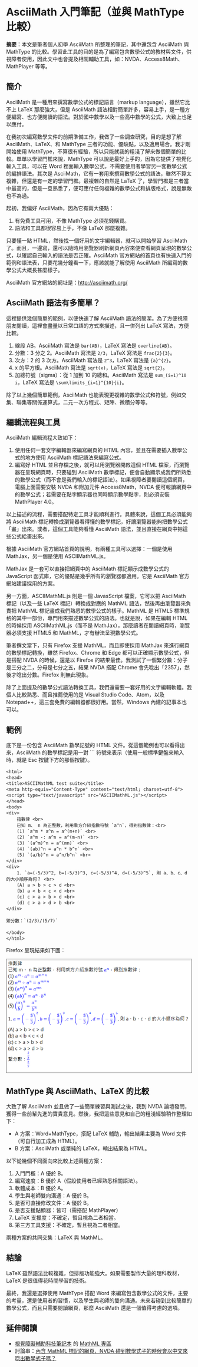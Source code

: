 # AsciiMath 入門筆記（並與 MathType 比較）

**摘要**：本文是筆者個人初學 AsciiMath 所整理的筆記，其中還包含 AsciiMath 與 MathType 的比較。學習此工具的目的是為了編寫包含數學公式的教材與文件，供視障者使用，因此文中也會提及相關輔助工具，如：NVDA、Access8Math、MathPlayer 等等。

## 簡介

AsciiMath 是一種用來撰寫數學公式的標記語言（markup language），雖然它比不上 LaTeX 那麼強大，但是 AsciiMath 語法相對簡單許多，容易上手，是一種方便編寫、也方便閱讀的語法。對於國中數學以及一些高中數學的公式，大致上也足以應付。

在我初次編寫數學文件的前期準備工作，我做了一些調查研究，目的是想了解 AsciiMath、LaTeX、和 MathType 三者的功能、優缺點，以及適用場合。我才剛開始使用 MathType，不算很有經驗，所以只能就我的粗淺了解來做個簡單的比較。單單以學習門檻來說，MathType 可以說是最好上手的，因為它提供了視覺化輸入工具，可以在 Word 裡面輸入數學公式，不需要使用者學習另一套數學公式的編排語法。其次是 AsciiMath，它有一套用來撰寫數學公式的語法，雖然不算太複雜，但還是有一定的學習門檻。最複雜的自然是 LaTeX 了，學習門檻是三者當中最高的，但是一旦熟悉了，便可應付任何複雜的數學公式和排版格式，說是無敵也不為過。

起初，我偏好 AsciiMath，因為它有兩大優點：

1. 有免費工具可用，不像 MathType 必須花錢購買。
2. 語法和工具都很容易上手，不像 LaTeX 那麼複雜。

只要懂一點 HTML，然後找一個好用的文字編輯器，就可以開始學習 AsciiMath 了。而且，一邊寫，還可以隨時用瀏覽器刷新網頁內容來便查看網頁呈現的數學公式，以確認自己輸入的語法是否正確。AsciiMath 官方網站的首頁也有快速入門的範例和語法表，只要花幾分鐘看一下，應該就能了解使用 AsciiMath 所編寫的數學公式大概長甚麼樣子。

AsciiMath 官方網站的網址是：http://asciimath.org/

## AsciiMath 語法有多簡單？

這裡提供幾個簡單的範例，以便快速了解 AsciiMath 語法的簡潔。為了方便視障朋友閱讀，這裡會盡量以日常口語的方式來描述，且一併列出 LaTeX 寫法，方便比較。

1. 線段 AB。AsciiMath 寫法是 `bar(AB)`，LaTeX 寫法是 `overline{AB}`。
2. 分數：3 分之 2。AsciiMath 寫法是 `2/3`，LaTeX 寫法是 `frac{2}{3}`。
3. 次方：2 的 3 次方。AsciiMath 寫法是 `2^3`，LaTeX 寫法是 `{a}^{2}`。
4. x 的平方根。AsciiMath 寫法是 `sqrt(x)`，LaTeX 寫法是 `sqrt{2}`。
5. 加總符號（sigma）：從 1 加到 10 的總和。AsciiMath 寫法是 `sum_(i=1)^10 i`，LaTeX 寫法是 `\sum\limits_{i=1}^{10}{i}`。

除了以上幾個簡單範例，AsciiMath 也能表現更複雜的數學公式和符號，例如交集、聯集等關係運算式，二元一次方程式、矩陣、微積分等等。

## 編輯流程與工具

AsciiMath 編輯流程大致如下：

1. 使用任何一套文字編輯器來編寫網頁的 HTML 內容，並且在需要插入數學公式的地方使用 AsciiMath 標記語法來編寫公式。
2. 編寫好 HTML 並且存檔之後，就可以用瀏覽器開啟這個 HTML 檔案，而瀏覽器在呈現網頁時，只要碰到 AsciiMath 數學標記，便會自動顯示成我們所熟悉的數學公式（而不會是我們輸入的標記語法）。如果視障者要閱讀這個網頁，電腦上面需要安裝 NVDA 和附加元件 Access8Math，NVDA 便可報讀網頁中的數學公式；若需要在點字顯示器也同時顯示數學點字，則必須安裝 MathPlayer 4.0。

以上描述的流程，需要搭配特定工具才能順利進行。具體來說，這個工具必須能夠將 AsciiMath 標記轉換成瀏覽器看得懂的數學標記，好讓瀏覽器能夠把數學公式「畫」出來。或者，這個工具能夠看懂 AsciiMath 語法，並且直接在網頁中把這些公式給畫出來。

根據 AsciiMath 官方網站首頁的說明，有兩種工具可以選擇：一個是使用 MathJax，另一個是使用 ASCIIMathML.js。

MathJax 是一套可以直接把網頁中的 AsciiMath 標記顯示成數學公式的 JavaScript 函式庫，它的優點是幾乎所有的瀏覽器都適用。它是 AsciiMath 官方網站建議採用的方案。

另一方面，ASCIIMathML.js 則是一個 JavasScript 檔案，它可以把 AsciiMath 標記（以及一些 LaTeX 標記）轉換成對應的 MathML 語法，然後再由瀏覽器來負責把 MathML 標記畫成我們熟悉的數學公式的樣子。MathML 是 HTML5 標準規格的其中一部份，專門用來描述數學公式的語法。也就是說，如果在編輯 HTML 的時候採用 ASCIIMathML.js（而不是 MathJax），那麼讀者在閱讀網頁時，瀏覽器必須支援 HTML5 和 MathML，才有辦法呈現數學公式。

筆者撰文當下，只有 Firefox 支援 MathML，而且即使採用 MathJax 來進行網頁的數學標記轉換，雖然 Firefox、Chrome 和 Edge 都可以正確顯示數學公式，但是搭配 NVDA 的時候，還是以 Firefox 的結果最佳。我測試了一個繁分數：分子是三分之二，分母是七分之五，結果 NVDA 搭配 Chrome 會先唸出「2357」，然後才唸出分數。Firefox 則無此現象。

除了上面提及的數學公式語法轉換工具，我們還需要一套好用的文字編輯軟體。我個人比較熟悉、而且推薦使用的是 Visual Studio Code、Atom，以及 Notepad++，這三套免費的編輯器都很好用。當然，Windows 內建的記事本也可以。

## 範例

底下是一份包含 AsciiMath 數學記號的 HTML 文件。從這個範例也可以看得出來，AsciiMath 的數學標記是用一對 `\`` 符號來表示（使用一般標準鍵盤來輸入時，就是 Esc 按鍵下方的那個按鍵）。

~~~~~~~~
<html>
<head>
<title>ASCIIMathML test suite</title>
<meta http-equiv="Content-Type" content="text/html; charset=utf-8">
<script type="text/javascript" src="ASCIIMathML.js"></script>
</head>
<body>
<div>
    指數律 <br>
    已知 m、 n 為正整數，利用乘方介紹指數符號 `a^n`，得到指數律：<br>
    (1) `a^m * a^n = a^(m+n)` <br>
    (2) `a^m -: a^n = a^(m-n)` <br>
    (3) `(a^m)^n = a^(mn)` <br>
    (4) `(ab)^n = a^n * b^n` <br>
    (5) `(a/b)^n = a^n/b^n` <br>
</div>
<div>
    1. `a=(-5/3)^2, b=(-5/3)^3, c=(-5/3)^4, d=(-5/3)^5`, 則 a、b、c、d 的大小順序為何？ <br>
    (A) a > b > c > d <br>
    (b) a < b < c < d <br>
    (c) c > a > b > d <br>
    (d) c > a > d > b <br>
</div>
 
繁分數：`(2/3)/(5/7)`
    
</body>
</html>
~~~~~~~~

Firefox 呈現結果如下圖：

![](AsciiMathTest.png)

## MathType 與 AsciiMath、LaTeX 的比較

大致了解 AsciiMath 並且做了一些簡單練習與測試之後，我到 NVDA 論壇發問，獲得一些前輩先進的寶貴意見。然後，我把這些意見和自己的粗淺經驗稍作整理如下：

- A 方案：Word+MathType，搭配 LaTeX 輔助，輸出結果主要為 Word 文件（可自行加工成為 HTML）。
- B 方案：AsciiMath 或單純的 LaTeX，輸出結果為 HTML。
 
以下從幾個不同面向來比較上述兩種方案：

1. 入門門檻：A 優於 B。
2. 編寫速度：B 優於 A（假設使用者已經熟悉相關語法）。
3. 軟體成本：B 優於 A。
4. 學生與老師雙向溝通：A 優於 B。
5. 是否可直接修改文件：A 優於 B。
6. 是否支援點顯器：皆可（需搭配 MathPlayer）
7. LaTeX 支援度：不確定，暫且視為二者相當。
8. 第三方工具支援：不確定，暫且視為二者相當。
 
兩種方案的共同交集：LaTeX 與 MathML。

## 結論
 
LaTeX 雖然語法比較複雜，但排版功能強大。如果需要製作大量的理科教材，LaTeX 是很值得花時間學習的技術。
 
最終，我還是選擇使用 MathType 搭配 Word 來編寫包含數學公式的文件，主要的考量，還是使用者的習慣，以及學生與老師的雙向溝通。未來若碰到比較簡單的數學公式，而且只需要閱讀網頁，那麼 AsciiMath 還是一個值得考慮的選項。

## 延伸閱讀

- [視覺障礙輔助科技筆記本](https://class.kh.edu.tw/19061/) 的 [MathML 專區](https://class.kh.edu.tw/19061/page/view/19)
- 討論串：[內含 MathML 標記的網頁，NVDA 碰到數學式子的時候會以中文來唸出數學式子嗎？](https://groups.io/g/nvda-tw/topic/mathml/85601902)
